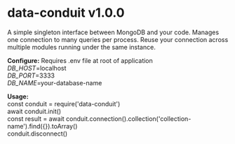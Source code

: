 # data-conduit v1.0.0
A simple singleton interface between MongoDB and your code. Manages one connection to many queries per process. Reuse your connection across multiple modules running under the same instance.

**Configure:**
Requires .env file at root of application  
*DB_HOST*=localhost  
*DB_PORT*=3333  
*DB_NAME*=your-database-name  

**Usage:**   
const conduit = require('data-conduit')  
await conduit.init()  
const result = await conduit.connection().collection('collection-name').find({}).toArray()  
conduit.disconnect()  
